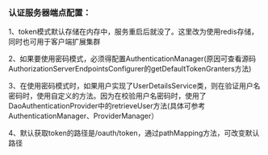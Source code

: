 ### 认证服务器端点配置：

1、token模式默认存储在内存中，服务重启后就没了。这里改为使用redis存储，同时也可用于客户端扩展集群

2、如果要使用密码模式，必须得配置AuthenticationManager(原因可查看源码AuthorizationServerEndpointsConfigurer的getDefaultTokenGranters方法)

3、在使用密码模式时，如果用户实现了UserDetailsService类，则在验证用户名密码时，使用自定义的方法。因为在校验用户名密码时，使用了DaoAuthenticationProvider中的retrieveUser方法(具体可参考AuthenticationManager、ProviderManager）

4、默认获取token的路径是/oauth/token，通过pathMapping方法，可改变默认路径